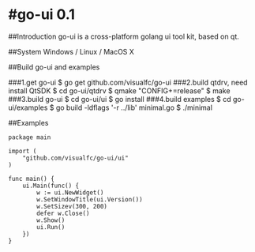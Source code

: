 #go-ui 0.1
=====

##Introduction
go-ui is a cross-platform golang ui tool kit, based on qt.

##System
Windows / Linux / MacOS X

##Build go-ui and examples

###1.get go-ui
    $ go get github.com/visualfc/go-ui
###2.build qtdrv, need install QtSDK
    $ cd go-ui/qtdrv
    $ qmake "CONFIG+=release"
    $ make
###3.build go-ui
    $ cd go-ui/ui
    $ go install
###4.build examples
    $ cd go-ui/examples
    $ go build -ldflags '-r ../lib' minimal.go
    $ ./minimal

##Examples

    package main

    import (
	    "github.com/visualfc/go-ui/ui"
    )
    
    func main() {
	    ui.Main(func() {
		    w := ui.NewWidget()
		    w.SetWindowTitle(ui.Version())
		    w.SetSizev(300, 200)
		    defer w.Close()
		    w.Show()
		    ui.Run()
	    })
    }


